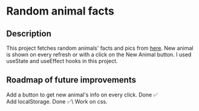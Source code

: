 # Random animal facts

## Description

This project fetches random animals' facts and pics from [here](https://zoo-animal-api.herokuapp.com). New animal is shown on every refresh or with a click on the New Animal button. I used useState and useEffect hooks in this project.

## Roadmap of future improvements

Add a button to get new animal's info on every click. Done ✅ \
Add localStorage. Done ✅\ 
Work on css.
 
